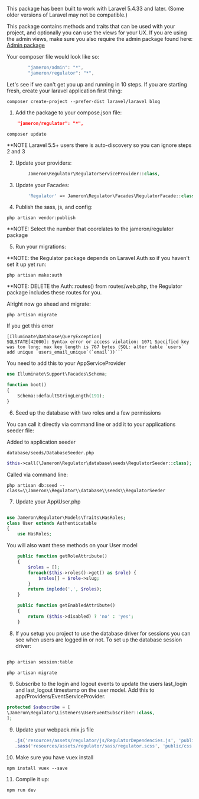 This package has been built to work with Laravel 5.4.33 and later. (Some older versions of Laravel may not be compatible.)

This package contains methods and traits that can be used with your project, and optionally you can use the views for your UX. If you are using the admin views, make sure you also require the admin package found here: [Admin package](https://github.com/jameron/admin)

Your composer file would look like so:

```js
        "jameron/admin": "*",
        "jameron/regulator": "*",
```

Let's see if we can't get you up and running in 10 steps. If you are starting fresh, create your laravel application first thing:

    composer create-project --prefer-dist laravel/laravel blog

1) Add the package to your compose.json file:

```json
    "jameron/regulator": "*",
```

```
composer update
```

**NOTE  Laravel 5.5+ users there is auto-discovery so you can ignore steps 2 and 3

2) Update your providers:

```php
        Jameron\Regulator\RegulatorServiceProvider::class,
```

3) Update your Facades:

```php
        'Regulator' => Jameron\Regulator\Facades\RegulatorFacade::class,
```

4) Publish the sass, js, and config:

```
php artisan vendor:publish
```

**NOTE: Select the number that coorelates to the jameron/regulator package

5) Run your migrations:

**NOTE: the Regulator package depends on Laravel Auth so if you haven't set it up yet run:

```
php artisan make:auth
```

**NOTE: DELETE the Auth::routes() from routes/web.php, the Regulator package includes these routes for you.

Alright now go ahead and migrate:

```
php artisan migrate
```

If you get this error

    [Illuminate\Database\QueryException]
    SQLSTATE[42000]: Syntax error or access violation: 1071 Specified key was too long; max key length is 767 bytes (SQL: alter table `users` add unique `users_email_unique`(`email`))``` 

You need to add this to your AppServiceProvider

```php
use Illuminate\Support\Facades\Schema;

function boot()
{
    Schema::defaultStringLength(191);
}
```

6) Seed up the database with two roles and a few permissions

You can call it directly via command line or add it to your applications seeder file:

Added to application seeder

`database/seeds/DatabaseSeeder.php`

```php
$this->call(\Jameron\Regulator\database\seeds\RegulatorSeeder::class);
```

Called via command line:

```php artisan db:seed --class=\\Jameron\\Regulator\\database\\seeds\\RegulatorSeeder```

7) Update your App\User.php

```php

use Jameron\Regulator\Models\Traits\HasRoles;
class User extends Authenticatable
{
	use HasRoles;
```

You will also want these methods on your User model
```php
    public function getRoleAttribute()
    {
        $roles = [];
        foreach($this->roles()->get() as $role) {
            $roles[] = $role->slug;
        }
        return implode(',', $roles);
    } 

    public function getEnabledAttribute()
    {
        return ($this->disabled) ? 'no' : 'yes';
    }

```

8) If you setup you project to use the database driver for sessions you can see when users are logged in or not. To set up the database session driver:

```bash

php artisan session:table

php artisan migrate
```

9) Subscribe to the login and logout events to update the users last_login and last_logout timestamp on the user model. Add this to app/Providers/EventServiceProvider. 


```php
protected $subscribe = [
\Jameron\Regulator\Listeners\UserEventSubscriber::class,
];
```

9) Update your webpack.mix.js file

```javascript
   .js('resources/assets/regulator/js/RegulatorDependencies.js', 'public/js/Regulator.js')
   .sass('resources/assets/regulator/sass/regulator.scss', 'public/css')
```
10) Make sure you have vuex install

```
npm install vuex --save
```

11) Compile it up:

```
npm run dev
```
